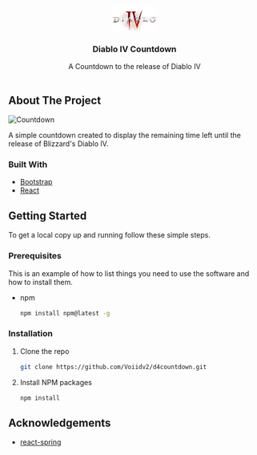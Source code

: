 <!-- PROJECT LOGO -->
<br />
<p align="center">
  <a href="https://github.com/Voiidv2/d4countdown">
    <img src="images/logo.png" alt="Logo" width="88" height="48">
  </a>
  <h3 align="center">Diablo IV Countdown</h3>
  <p align="center">
    A Countdown to the release of Diablo IV
    <br />
    <br />
  </p>
</p>

<!-- ABOUT THE PROJECT -->

## About The Project

![Countdown](d4release/images/screenshot.png?raw=true "Optional Title")

A simple countdown created to display the remaining time left until the release of Blizzard's Diablo IV.

### Built With

- [Bootstrap](https://getbootstrap.com/)
- [React](https://reactjs.org/)

<!-- GETTING STARTED -->

## Getting Started

To get a local copy up and running follow these simple steps.

### Prerequisites

This is an example of how to list things you need to use the software and how to install them.

- npm

  ```sh
  npm install npm@latest -g
  ```

### Installation

1. Clone the repo
   ```sh
   git clone https://github.com/Voiidv2/d4countdown.git
   ```
2. Install NPM packages
   ```sh
   npm install
   ```

<!-- ACKNOWLEDGEMENTS -->

## Acknowledgements

- [react-spring](https://react-spring.io/)
